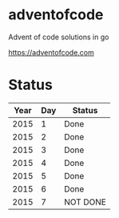 # adventofcode
Advent of code solutions in go

https://adventofcode.com

# Status

| Year | Day | Status   |
|------|-----|----------|
| 2015 | 1   | Done     |
| 2015 | 2   | Done     |
| 2015 | 3   | Done     |
| 2015 | 4   | Done     |
| 2015 | 5   | Done     |
| 2015 | 6   | Done     |
| 2015 | 7   | NOT DONE |